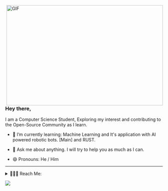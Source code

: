 <img align="right" alt="GIF" src="https://github.com/cmulay/cmulay/blob/master/code.gif?raw=true" width="500" height="320" />

### Hey there,
I am a Computer Science Student, Exploring my interest and contributing to the Open-Source Community as I learn.

<!-- - 🔭 I’m currently working at: -->

- 🌱 I’m currently learning: Machine Learning and It's application with AI powered robotic bots. [Main] and RUST.

- 💬 Ask me about anything. I will try to help you as much as I can.

- 😄 Pronouns: He / Him

---

<details active="true">
 <summary>💁🏻‍♂️ Reach Me:</summary>
<br />

[<img align="left" alt="cmulay | Mail" width="22px" src="https://cdn.jsdelivr.net/npm/simple-icons@v3/icons/gmail.svg" />](mailto:codewithchin@gmail.com)
<br />

</details>

![](https://komarev.com/ghpvc/?username=cmulay&style=flat-square&color=red&label=PROFILE+VIEWS)
